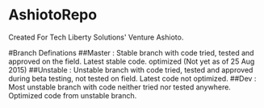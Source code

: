 # AshiotoRepo
Created For Tech Liberty Solutions' Venture Ashioto.

#Branch Definations
##Master :
Stable branch with code tried, tested and approved on the field. Latest stable code. optimized (Not yet as of 25 Aug 2015)
##Unstable :
Unstable branch with code tried, tested and approved during beta testing, not tested on field. Latest code not optimized.
##Dev :
Most unstable branch with code neither tried nor tested anywhere. Optimized code from unstable branch.
